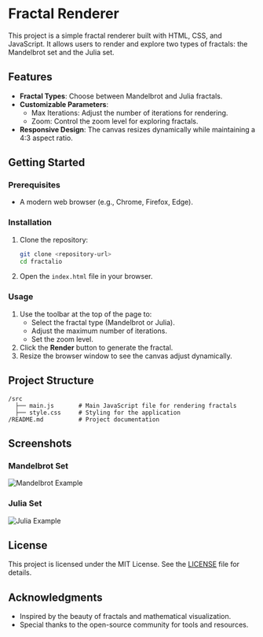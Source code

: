 # Fractal Renderer

This project is a simple fractal renderer built with HTML, CSS, and JavaScript. It allows users to render and explore two types of fractals: the Mandelbrot set and the Julia set.

## Features

- **Fractal Types**: Choose between Mandelbrot and Julia fractals.
- **Customizable Parameters**:
  - Max Iterations: Adjust the number of iterations for rendering.
  - Zoom: Control the zoom level for exploring fractals.
- **Responsive Design**: The canvas resizes dynamically while maintaining a 4:3 aspect ratio.

## Getting Started

### Prerequisites

- A modern web browser (e.g., Chrome, Firefox, Edge).

### Installation

1. Clone the repository:
   ```bash
   git clone <repository-url>
   cd fractalio
   ```

2. Open the `index.html` file in your browser.

### Usage

1. Use the toolbar at the top of the page to:
   - Select the fractal type (Mandelbrot or Julia).
   - Adjust the maximum number of iterations.
   - Set the zoom level.
2. Click the **Render** button to generate the fractal.
3. Resize the browser window to see the canvas adjust dynamically.

## Project Structure

```
/src
  ├── main.js       # Main JavaScript file for rendering fractals
  ├── style.css     # Styling for the application
/README.md          # Project documentation
```

## Screenshots

### Mandelbrot Set
![Mandelbrot Example](https://via.placeholder.com/800x600?text=Mandelbrot+Set)

### Julia Set
![Julia Example](https://via.placeholder.com/800x600?text=Julia+Set)

## License

This project is licensed under the MIT License. See the [LICENSE](LICENSE) file for details.

## Acknowledgments

- Inspired by the beauty of fractals and mathematical visualization.
- Special thanks to the open-source community for tools and resources.
